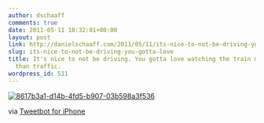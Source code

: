 ```yaml
---
author: dschaaff
comments: true
date: 2011-05-11 18:32:01+00:00
layout: post
link: http://danielschaaff.com/2011/05/11/its-nice-to-not-be-driving-you-gotta-love/
slug: its-nice-to-not-be-driving-you-gotta-love
title: It's nice to not be driving. You gotta love watching the train move way faster
  than traffic.
wordpress_id: 511
---
```


[![8617b3a1-d14b-4fd5-b907-03b598a3f536](http://posterous.com/getfile/files.posterous.com/danielschaaff/uFegtccnjJGJHnwsdnjCkpcAmzrvsybxtkdfcclgBGAwtAygasBJgyACjaAr/8617B3A1-D14B-4FD5-B907-03B598A3F536.jpeg.scaled500.jpg)](http://posterous.com/getfile/files.posterous.com/danielschaaff/uFegtccnjJGJHnwsdnjCkpcAmzrvsybxtkdfcclgBGAwtAygasBJgyACjaAr/8617B3A1-D14B-4FD5-B907-03B598A3F536.jpeg.scaled1000.jpg)

  

via [Tweetbot for iPhone](http://tapbots.com/tweetbot)
